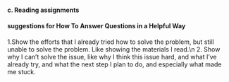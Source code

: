 #### c. Reading assignments
#### suggestions for How To Answer Questions in a Helpful Way
1.Show the efforts that I already tried how to solve the problem, but still 
unable to solve the problem. Like showing the materials I read.\n
2.	Show why I can’t solve the issue, like why I think this issue hard, and 
what I’ve already try, and what the next step I plan to do, and especially 
what made me stuck.
